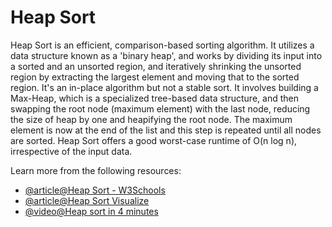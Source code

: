 # Heap Sort

Heap Sort is an efficient, comparison-based sorting algorithm. It utilizes a data structure known as a 'binary heap', and works by dividing its input into a sorted and an unsorted region, and iteratively shrinking the unsorted region by extracting the largest element and moving that to the sorted region. It's an in-place algorithm but not a stable sort. It involves building a Max-Heap, which is a specialized tree-based data structure, and then swapping the root node (maximum element) with the last node, reducing the size of heap by one and heapifying the root node. The maximum element is now at the end of the list and this step is repeated until all nodes are sorted. Heap Sort offers a good worst-case runtime of O(n log n), irrespective of the input data.

Learn more from the following resources:

- [@article@Heap Sort - W3Schools](https://www.geeksforgeeks.org/heap-sort/)
- [@article@Heap Sort Visualize](https://www.hackerearth.com/practice/algorithms/sorting/heap-sort/tutorial/)
- [@video@Heap sort in 4 minutes](https://www.youtube.com/watch?v=2DmK_H7IdTo)
